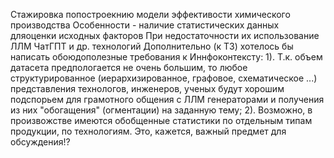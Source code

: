 Стажировка попостроекнию модели эффективости химического производства
Особенности - наличие статистических данных дляоценки исходных факторов
При недостаточности их использование ЛЛМ ЧатГПТ и др.  технологий
Дополнительно (к ТЗ) хотелось бы   написать обоюдополезные  требования к  Иннфоконтексту:
1). Т.к. объем датасета предпологается не очень  большим, то любое  структурированное (иерархизированное,  графовое, схематическое ...) представления технологов, инженеров, ученых будут хорошим подспорьем для грамотного общения с ЛЛМ генераторами и  получения из  них "обогащения" (огментации) на  заданную  тему;
2). Возможно, в произвожстве имеются обобщенные статистики по  отдельным типам продукции, по технологиям.  Это, кажется, важный предмет для обсуждения!?
